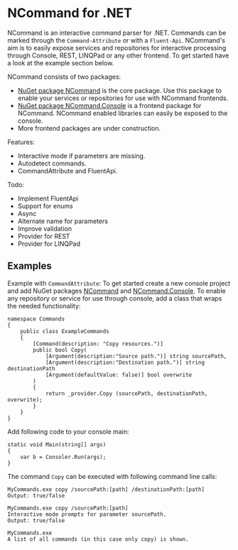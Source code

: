 # NCommand for .NET

NCommand is an interactive command parser for .NET. Commands can be marked through the `Command-Attribute` or with a `Fluent-Api`. NCommand's aim is to easily expose services and repositories for interactive processing through Console, REST, LINQPad or any other frontend. To get started have a look at the example section below.

NCommand consists of two packages:

- [NuGet package NCommand](https://www.nuget.org/packages/NCommand/) is the core package. Use this package to enable your services or repositories for use with NCommand frontends.
- [NuGet package NCommand.Console](https://www.nuget.org/packages/NCommand.Console/) is a frontend package for NCommand. NCommand enabled libraries can easily be exposed to the console.
- More frontend packages are under construction.

Features: 

- Interactive mode if parameters are missing.
- Autodetect commands.
- CommandAttribute and FluentApi.

Todo:

- Implement FluentApi
- Support for enums
- Async
- Alternate name for parameters
- Improve validation
- Provider for REST
- Provider for LINQPad


## Examples

Example with `CommandAttribute`: To get started create a new console project and add NuGet packages [NCommand](https://www.nuget.org/packages/NCommand/) and [NCommand.Console](https://www.nuget.org/packages/NCommand.Console/). To enable any repository or service for use through console, add a class that wraps the needed functionality:

	namespace Commands
	{
	    public class ExampleCommands
	    {	
	        [Command(description: "Copy resources.")]
	        public bool Copy( 
				[Argument(description:"Source path.")] string sourcePath,
				[Argument(description:"Destination path.")] string destinationPath
				[Argument(defaultValue: false)] bool overwrite 
			)
	        {
	            return _provider.Copy (sourcePath, destinationPath, overwrite);
	        }
		}
	}	

Add following code to your console main:

    static void Main(string[] args)
    {
    	var b = Consoler.Run(args);
    }

The command `Copy` can be executed with following command line calls: 

    MyCommands.exe copy /sourcePath:[path] /destinationPath:[path]
    Output: true/false

    MyCommands.exe copy /sourcePath:[path] 
	Interactive mode prompts for parameter sourcePath.
	Output: true/false

    MyCommands.exe
	A list of all commands (in this case only copy) is shown.

